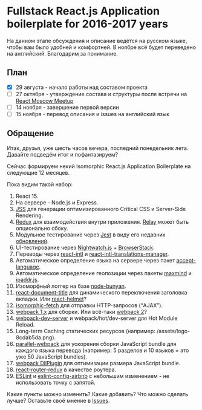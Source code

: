# Fullstack React.js Application boilerplate for 2016-2017 years

На данном этапе обсуждения и описание ведётся на русском языке, чтобы вам было удобней и комфортней. В ноябре всё будет переведено на английский. Благодарим за понимание.

## План

+ [x] 29 августа - начало работы над составом проекта
+ [ ] 27 октября - утверждение состава и структуры после встречи на [React Moscow Meetup](https://www.meetup.com/React-Moscow-Meetup/events/234802115/)
+ [ ] 14 ноября - завершение первой версии
+ [ ] 15 ноября - перевод описания и issues на английский язык

## Обращение

Итак, друзья, уже шесть часов вечера, последний понедельник лета. Давайте подведём итог и пофантазируем?

Сейчас формируем некий Isomorphic React.js Application Boilerplate на следующие 12 месяцев.

Пока видим такой набор:

1. React 15.
2. На сервере - Node.js и Express.
3. <a href="https://github.com/cssinjs/jss">JSS</a> для генерации оптимизированного Critical CSS и Server-Side Rendering.
4. <a href="http://redux.js.org/">Redux</a> для взаимодействия внутри приложения. <a href="https://facebook.github.io/relay/">Relay</a> может быть опционально сбоку.
5. Модульное тестирование через <a href="https://facebook.github.io/jest/">Jest</a> в виду его недавних [обновлений](https://facebook.github.io/jest/blog/).
6. UI-тестирование через <a href="http://nightwatchjs.org/">Nightwatch.js</a> + <a href="https://www.browserstack.com/start">BrowserStack</a>.
7. Переводы через <a href="https://github.com/yahoo/react-intl">react-intl</a> и <a href="https://github.com/GertjanReynaert/react-intl-translations-manager">react-intl-translations-manager</a>.
8. Автоматическое определение языка на сервере через пакет <a href="https://www.npmjs.com/package/accept-language">accept-language</a>.
9. Автоматическое определение геопозиции через пакеты <a href="https://www.npmjs.com/package/maxmind">maxmind</a> и <a href="https://www.npmjs.com/package/ipaddr.js">ipaddr.js</a>.
10. Изоморфный логгер на базе <a href="https://github.com/trentm/node-bunyan">node-bunyan</a>.
11. <a href="https://github.com/gaearon/react-document-title">react-document-title</a> для динамического переключения заголовка вкладки. Или [react-helmet](https://github.com/nfl/react-helmet)?
12. <a href="https://github.com/matthew-andrews/isomorphic-fetch">isomorphic-fetch</a> для отправки HTTP-запросов (“AJAX”).
13. <a href="http://webpack.github.io/docs/what-is-webpack.html">webpack 1.x</a> для сборки. Или всё-таки <a href="https://webpack.github.io/docs/roadmap.html">webpack 2</a>?
14. <a href="https://webpack.github.io/docs/webpack-dev-server.html">webpack-dev-server</a> и webpack/hot/dev-server для Hot Module Reload.
15. Long-term Caching статических ресурсов (например: /assets/logo-8cdab5da.png).
16. <a href="https://www.npmjs.com/package/parallel-webpack">parallel-webpack</a> для ускорения сборки JavaScript bundle для каждого языка перевода (например: 5 разделов и 10 языков = это уже 50 JavaScript bundles).
17. <a href="https://robertknight.github.io/posts/webpack-dll-plugins/">webpack DllPlugin</a> для оптимизации размера JavaScript bundle.
18. <a href="https://github.com/reactjs/react-router-redux">react-router-redux</a> в качестве роутера.
19. <a href="http://eslint.org/">ESLint</a> и <a href="https://github.com/airbnb/javascript">eslint-config-airbnb</a> с небольшим изменением - не использовать точку с запятой.

Какие пункты можно изменить? Какие добавить? Что можно сделать лучше? Оставьте своё мнение в [Issues](https://github.com/StartupMakers/react-fullstack/issues).

